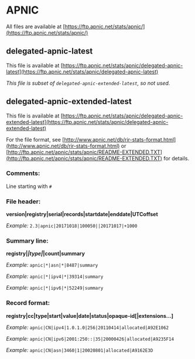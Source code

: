 
# APNIC

All files are available at [https://ftp.apnic.net/stats/apnic/](https://ftp.apnic.net/stats/apnic/)


## delegated-apnic-latest

This file is available at
[https://ftp.apnic.net/stats/apnic/delegated-apnic-latest](https://ftp.apnic.net/stats/apnic/delegated-apnic-latest)

*This file is subset of `delegated-apnic-extended-latest`, so not used.*


## delegated-apnic-extended-latest

This file is available at
[https://ftp.apnic.net/stats/apnic/delegated-apnic-extended-latest](https://ftp.apnic.net/stats/apnic/delegated-apnic-extended-latest)

For the file format,
see [http://www.apnic.net/db/rir-stats-format.html](http://www.apnic.net/db/rir-stats-format.html)
or [http://ftp.apnic.net/apnic/stats/apnic/README-EXTENDED.TXT](http://ftp.apnic.net/apnic/stats/apnic/README-EXTENDED.TXT)
for details.

### Comments:
Line starting with `#`

### File header:
**version|registry|serial|records|startdate|enddate|UTCoffset**

*Example:* `2.3|apnic|20171018|100050||20171017|+1000`

### Summary line:
**registry|*|type|*|count|summary**

*Example:* `apnic|*|asn|*|8487|summary`

*Example:* `apnic|*|ipv4|*|39314|summary`

*Example:* `apnic|*|ipv6|*|52249|summary`

### Record format:

**registry|cc|type|start|value|date|status|opaque-id\[|extensions...]**

*Example:* `apnic|CN|ipv4|1.0.1.0|256|20110414|allocated|A92E1062`

*Example:* `apnic|CN|ipv6|2001:250::|35|20000426|allocated|A9235F14`

*Example:* `apnic|CN|asn|3460|1|20020801|allocated|A9162E3D`
